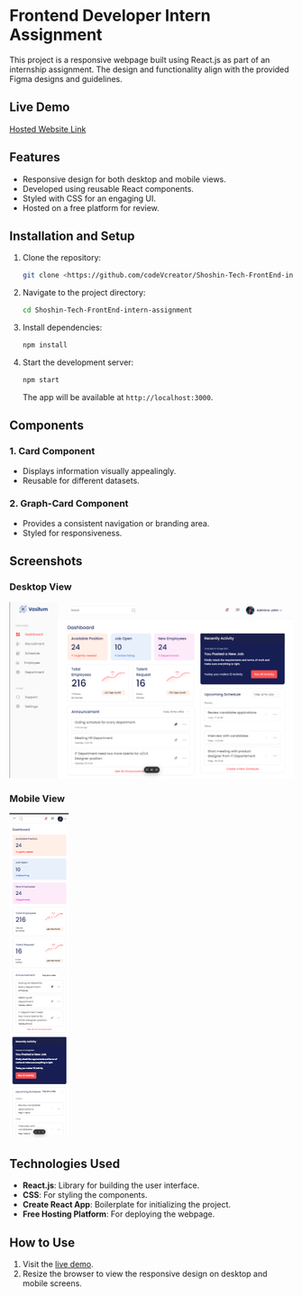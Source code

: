 # Frontend Developer Intern Assignment

This project is a responsive webpage built using React.js as part of an internship assignment. The design and functionality align with the provided Figma designs and guidelines.

## Live Demo
[Hosted Website Link](<https://shoshin-tech-assignment-eight.vercel.app/>)

## Features
- Responsive design for both desktop and mobile views.
- Developed using reusable React components.
- Styled with CSS for an engaging UI.
- Hosted on a free platform for review.

## Installation and Setup
1. Clone the repository:
   ```bash
   git clone <https://github.com/codeVcreator/Shoshin-Tech-FrontEnd-intern-assignment.git>
   ```
2. Navigate to the project directory:
   ```bash
   cd Shoshin-Tech-FrontEnd-intern-assignment
   ```
3. Install dependencies:
   ```bash
   npm install
   ```
4. Start the development server:
   ```bash
   npm start
   ```
   The app will be available at `http://localhost:3000`.


## Components
### 1. **Card Component**
   - Displays information visually appealingly.
   - Reusable for different datasets.

### 2. **Graph-Card Component**
   - Provides a consistent navigation or branding area.
   - Styled for responsiveness.


## Screenshots
### Desktop View
![Desktop View](./public/images/desktop-view.png)

### Mobile View
![Mobile View](./public/images/mobile-view.png)

## Technologies Used
- **React.js**: Library for building the user interface.
- **CSS**: For styling the components.
- **Create React App**: Boilerplate for initializing the project.
- **Free Hosting Platform**: For deploying the webpage.

## How to Use
1. Visit the [live demo](<YOUR_HOSTING_URL>).
2. Resize the browser to view the responsive design on desktop and mobile screens.
